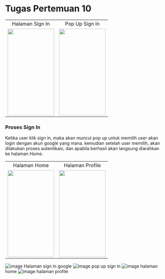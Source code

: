 # Tugas Pertemuan 10

<table align="center">
  <tr align="center">
    <td>Halaman Sign In</td>
    <td>Pop Up Sign In</td>
  </tr>
  <tr>
    <td><img src="https://github.com/user-attachments/assets/761342b1-73cf-4c6f-a453-160774ded147" width="150" height="280"></td>
    <td><img src="https://github.com/user-attachments/assets/2016c97a-9a69-48c5-a482-5963e1a6c8f2" width="150" height="280"></td>
  </tr>
</table>

### Proses Sign In

Ketika user klik sign in, maka akan muncul pop up untuk memilih user akan login dengan akun google yang mana. kemudian setelah user memilih, akan dilakukan proses autentikasi, dan apabila berhasil akan langsung diarahkan ke halaman Home.


<table align="center">
  <tr align="center">
    <td>Halaman Home</td>
    <td>Halaman Profile</td>
  </tr>
  <tr>
    <td><img src="https://github.com/user-attachments/assets/209d7970-501d-4c56-8afa-f29be2ca76c7" width="150" height="280"></td>
    <td><img src="https://github.com/user-attachments/assets/bd00fd64-7392-49b6-98dc-a24a4367b0bb" width="150" height="280"></td>
  </tr>
</table>


![image](https://github.com/user-attachments/assets/761342b1-73cf-4c6f-a453-160774ded147) Halaman sign in google
![image](https://github.com/user-attachments/assets/2016c97a-9a69-48c5-a482-5963e1a6c8f2) pop up sign in
![image](https://github.com/user-attachments/assets/209d7970-501d-4c56-8afa-f29be2ca76c7) halaman home
![image](https://github.com/user-attachments/assets/bd00fd64-7392-49b6-98dc-a24a4367b0bb) halaman profile



